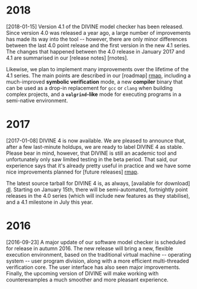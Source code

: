 # 2018

[2018-01-15] Version 4.1 of the DIVINE model checker has been released. Since
version 4.0 was released a year ago, a large number of improvements has made
its way into the tool -- however, there are only minor differences between the
last 4.0 point release and the first version in the new 4.1 series. The changes
that happened between the 4.0 release in January 2017 and 4.1 are summarised in
our [release notes] [rnotes].

Likewise, we plan to implement many improvements over the lifetime of the 4.1
series. The main points are described in our [roadmap] [rmap], including a
much-improved **symbolic verification** mode, a new **compiler** binary that
can be used as a drop-in replacement for `gcc` or `clang` when building complex
projects, and a **`valgrind`-like** mode for executing programs in a
semi-native environment.

# 2017

[2017-01-08] DIVINE 4 is now available. We are pleased to announce that, after
a few last-minute holdups, we are ready to label DIVINE 4 as stable. Please
bear in mind, however, that DIVINE is still an academic tool and unfortunately
only saw limited testing in the beta period. That said, our experience says
that it's already pretty useful in practice and we have some nice improvements
planned for [future releases] [rmap].

The latest source tarball for DIVINE 4 is, as
always, [available for download] [dl]. Starting on January 15th, there will be
semi-automated, fortnightly point releases in the 4.0 series (which will
include new features as they stabilise), and a 4.1 milestone in July this year.

# 2016

[2016-09-23] A major update of our software model checker is scheduled for
release in autumn 2016. The new release will bring a new, flexible execution
environment, based on the traditional virtual machine -- operating system --
user program division, along with a more efficient multi-threaded verification
core.  The user interface has also seen major improvements. Finally, the
upcoming version of DIVINE will make working with counterexamples a much
smoother and more pleasant experience.

[rmap]: roadmap.html
[dl]: download.html
